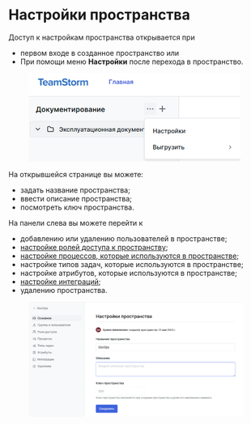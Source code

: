 # Настройки пространства

Доступ к настройкам пространства открывается при

* первом входе в созданное пространство или
* При помощи меню **Настройки**  после перехода в пространство.

<figure><img src="../../../../.gitbook/assets/изображение (1) (1) (1) (1) (1).png" alt=""><figcaption></figcaption></figure>

На открывшейся странице вы можете:

* задать название пространства;
* ввести описание пространства;
* посмотреть ключ пространства.

На панели слева вы можете перейти к

* добавлению или удалению пользователей в пространстве;
* [настройке ролей доступа к пространству](./#dobavlenie-i-nastroika-roli);
* [настройке процессов, которые используются в пространстве](./#nastroika-rabochikh-processov);
* настройке типов задач, которые используются в пространстве;
* настройке атрибутов, которые используются в пространстве;
* [настройке интеграций](./#nastroika-integracii-s-gitlab);
* удалению пространства.

<figure><img src="../../../../.gitbook/assets/изображение (2) (1) (1) (1).png" alt=""><figcaption></figcaption></figure>

